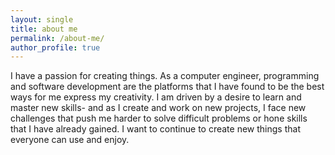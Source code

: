 ```yaml
---
layout: single
title: about me
permalink: /about-me/
author_profile: true
---
```


I have a passion for creating things. As a computer engineer, programming and software development are the platforms that I have found to be the best ways for me express my creativity. I am driven by a desire to learn and master new skills- and as I create and work on new projects, I face new challenges that push me harder to solve difficult problems or hone skills that I have already gained. I want to continue to create new things that everyone can use and enjoy.

